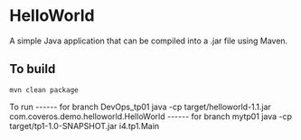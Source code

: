 HelloWorld
==========

A simple Java application that can be compiled into a .jar file using Maven.

To build
--------
    mvn clean package

To run 
------ for branch DevOps_tp01
    java -cp target/helloworld-1.1.jar com.coveros.demo.helloworld.HelloWorld
------ for branch mytp01
    java -cp target/tp1-1.0-SNAPSHOT.jar i4.tp1.Main

